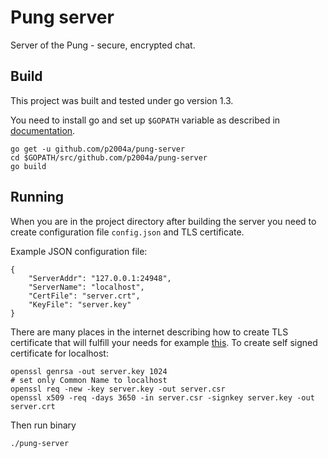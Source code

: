 Pung server
===========

Server of the Pung - secure, encrypted chat.

Build
-----

This project was built and tested under go version 1.3.

You need to install go and set up `$GOPATH` variable as described in
[documentation](https://golang.org/doc/code.html#GOPATH).

    go get -u github.com/p2004a/pung-server
    cd $GOPATH/src/github.com/p2004a/pung-server
    go build

Running
-------

When you are in the project directory after building the server you need to
create configuration file `config.json` and TLS certificate.

Example JSON configuration file:

    {
        "ServerAddr": "127.0.0.1:24948",
        "ServerName": "localhost",
        "CertFile": "server.crt",
        "KeyFile": "server.key"
    }

There are many places in the internet describing how to create TLS certificate
that will fulfill your needs for example
[this](http://www.akadia.com/services/ssh_test_certificate.html). To create
self signed certificate for localhost:

    openssl genrsa -out server.key 1024
    # set only Common Name to localhost
    openssl req -new -key server.key -out server.csr
    openssl x509 -req -days 3650 -in server.csr -signkey server.key -out server.crt

Then run binary

    ./pung-server
